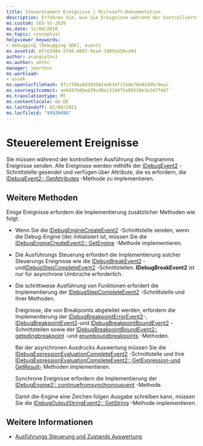 ```yaml
---
title: Steuerelement Ereignisse | Microsoft-Dokumentation
description: Erfahren Sie, wie Sie Ereignisse während der kontrollierten Ausführung des Programms mithilfe der IDebugEvent2-Schnittstelle senden.
ms.custom: SEO-VS-2020
ms.date: 11/04/2016
ms.topic: conceptual
helpviewer_keywords:
- debugging [Debugging SDK], events
ms.assetid: 0fc63484-5fb6-4887-9ea4-1905b459ca9d
author: acangialosi
ms.author: anthc
manager: jmartens
ms.workload:
- vssdk
ms.openlocfilehash: 0fc7f8ba4d3939424e634f37ede78e92496c9eac
ms.sourcegitcommit: ae6d47b09a439cd0e13180f5e89510e3e347fd47
ms.translationtype: MT
ms.contentlocale: de-DE
ms.lasthandoff: 02/08/2021
ms.locfileid: "99930498"
---
```

# <a name="control-events"></a>Steuerelement Ereignisse
Sie müssen während der kontrollierten Ausführung des Programms Ereignisse senden. Alle Ereignisse werden mithilfe der [IDebugEvent2](../../extensibility/debugger/reference/idebugevent2.md) -Schnittstelle gesendet und verfügen über Attribute, die es erfordern, die [IDebugEvent2:: GetAttributes](../../extensibility/debugger/reference/idebugevent2-getattributes.md) -Methode zu implementieren.

## <a name="additional-methods"></a>Weitere Methoden
 Einige Ereignisse erfordern die Implementierung zusätzlicher Methoden wie folgt:

- Wenn Sie die [IDebugEngineCreateEvent2](../../extensibility/debugger/reference/idebugenginecreateevent2.md) -Schnittstelle senden, wenn die Debug-Engine (de) initialisiert ist, müssen Sie die [IDebugEngineCreateEvent2:: GetEngine](../../extensibility/debugger/reference/idebugenginecreateevent2-getengine.md) -Methode implementieren.

- Die Ausführungs Steuerung erfordert die Implementierung solcher Steuerungs Ereignisse wie die [IDebugBreakEvent2](../../extensibility/debugger/reference/idebugbreakevent2.md) -und[IDebugStepCompleteEvent2](../../extensibility/debugger/reference/idebugstepcompleteevent2.md) -Schnittstellen. **IDebugBreakEvent2** ist nur für asynchrone Umbrüche erforderlich.

- Die schrittweise Ausführung von Funktionen erfordert die Implementierung der [IDebugStepCompleteEvent2](../../extensibility/debugger/reference/idebugstepcompleteevent2.md) -Schnittstelle und ihrer Methoden.

  Ereignisse, die von Breakpoints abgeleitet werden, erfordern die Implementierung der [IDebugBreakpointErrorEvent2](../../extensibility/debugger/reference/idebugbreakpointerrorevent2.md)-, [IDebugBreakpointEvent2](../../extensibility/debugger/reference/idebugbreakpointevent2.md)-und [IDebugBreakpointBoundEvent2](../../extensibility/debugger/reference/idebugbreakpointboundevent2.md) -Schnittstellen sowie der [IDebugBreakpointBoundEvent2:: getpdingbreakpoint](../../extensibility/debugger/reference/idebugbreakpointboundevent2-getpendingbreakpoint.md) -und [enumboundbreakpoints](../../extensibility/debugger/reference/idebugbreakpointboundevent2-enumboundbreakpoints.md) -Methoden.

  Bei der asynchronen Ausdrucks Auswertung müssen Sie die [IDebugExpressionEvaluationCompleteEvent2](../../extensibility/debugger/reference/idebugexpressionevaluationcompleteevent2.md) -Schnittstelle und Ihre [IDebugExpressionEvaluationCompleteEvent2:: GetExpression](../../extensibility/debugger/reference/idebugexpressionevaluationcompleteevent2-getexpression.md)[-und GetResult-](../../extensibility/debugger/reference/idebugexpressionevaluationcompleteevent2-getresult.md) Methoden implementieren.

  Synchrone Ereignisse erfordern die Implementierung der [IDebugEngine2:: continuefromsynchronousvent](../../extensibility/debugger/reference/idebugengine2-continuefromsynchronousevent.md) -Methode.

  Damit die-Engine eine Zeichen folgen Ausgabe schreiben kann, müssen Sie die [IDebugOutputStringEvent2:: GetString](../../extensibility/debugger/reference/idebugoutputstringevent2-getstring.md) -Methode implementieren.

## <a name="see-also"></a>Weitere Informationen
- [Ausführungs Steuerung und Zustands Auswertung](../../extensibility/debugger/execution-control-and-state-evaluation.md)
